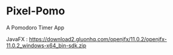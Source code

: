# Pixel-Pomo
 A Pomodoro Timer App
 
 JavaFX : https://download2.gluonhq.com/openjfx/11.0.2/openjfx-11.0.2_windows-x64_bin-sdk.zip
